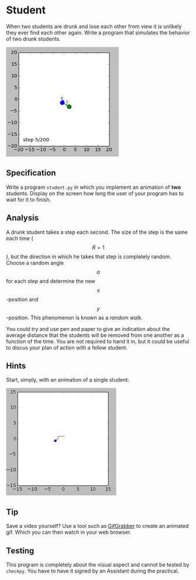 # Student

When two students are drunk and lose each other from view it is unlikely they ever find each other again. Write a program that simulates the behavior of two drunk students.

![](../../assets/AnimationRandomWalkDouble.gif)

## Specification

Write a program `student.py` in which you implement an animation of **two** students. Display on the screen how long the user of your program has to wait for it to finish.

## Analysis

A drunk student takes a step each second. The size of the step is the same each time ($$R = 1$$), but the direction in which he takes that step is completely random. Choose a random angle $$\alpha$$ for each step and determine the new $$x$$-position and $$y$$-position. This phenomenon is known as a *random walk*.

You could try and use pen and paper to give an indication about the average distance that the students will be removed from one another as a function of the time. You are not required to hand it in, but it could be useful to discus your plan of action with a fellow student.


## Hints

Start, simply, with an animation of a single student:

![](../../assets/AnimationRandomWalk.gif)

## Tip

Save a video yourself? Use a tool such as [GifGrabber](http://www.gifgrabber.com) to create an animated gif. Which you can then watch in your web browser.

## Testing

This program is completely about the visual aspect and cannot be tested by `checkpy`. You have to have it signed by an Assistant during the practical.
